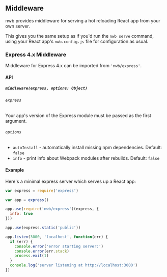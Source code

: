 ## Middleware

nwb provides middleware for serving a hot reloading React app from your own server.

This gives you the same setup as if you'd run the `nwb serve` command, using your React app's `nwb.config.js` file for configuration as usual.

### Express 4.x Middleware

Middleware for Express 4.x can be imported from `'nwb/express'`.

#### API

##### `middleware(express, options: Object)`

###### `express`

Your app's version of the Express module must be passed as the first argument.

###### `options`

* `autoInstall` - automatically install missing npm dependencies. Default: `false`
* `info` - print info about Webpack modules after rebuilds. Default: `false`

#### Example

Here's a minimal express server which serves up a React app:

```js
var express = require('express')

var app = express()

app.use(require('nwb/express')(express, {
  info: true
}))

app.use(express.static('public'))

app.listen(3000, 'localhost', function(err) {
  if (err) {
    console.error('error starting server:')
    console.error(err.stack)
    process.exit(1)
  }
  console.log('server listening at http://localhost:3000')
})
```
